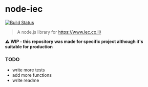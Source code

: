 # node-iec

[![Build Status](https://travis-ci.org/yoavmmn/node-iec.svg?branch=master)](https://travis-ci.org/yoavmmn/node-iec)

> A node.js library for https://www.iec.co.il/

**⚠️ WIP - this repository was made for specific project although it's suitable for production**

### TODO

- write more tests
- add more functions
- write readme
